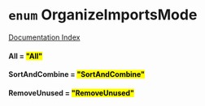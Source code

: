 # `enum` OrganizeImportsMode

[Documentation Index](../README.md)

#### All = <mark>"All"</mark>



#### SortAndCombine = <mark>"SortAndCombine"</mark>



#### RemoveUnused = <mark>"RemoveUnused"</mark>



